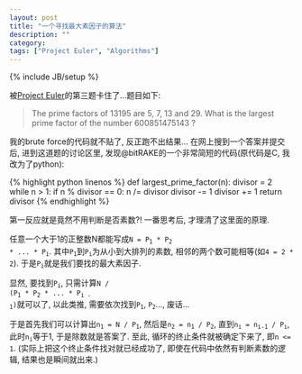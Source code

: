 ```yaml
---
layout: post
title: "一个寻找最大素因子的算法"
description: ""
category: 
tags: ["Project Euler", "Algorithms"]
---
```

{% include JB/setup %}

被[Project Euler](http://projecteuler.net/problems)的第三题卡住了...题目如下:

>The prime factors of 13195 are 5, 7, 13 and 29.
>What is the largest prime factor of the number 600851475143 ?

我的brute force的代码就不贴了, 反正跑不出结果... 在网上搜到一个答案并提交后, 进到这道题的讨论区里, 发现@bitRAKE的一个非常简短的代码(原代码是C, 我改为了python):
<!--more-->
{% highlight python linenos %}
def largest_prime_factor(n):
    divisor = 2
    while n > 1:
        if n % divisor == 0:
            n /= divisor
            divisor -= 1
        divisor += 1
    return divisor
{% endhighlight %}

第一反应就是竟然不用判断是否素数?! 一番思考后, 才理清了这里面的原理.

任意一个大于1的正整数N都能写成<code>N = P<sub>1</sub> * P<sub>2</sub> * ... * P<sub>i</sub></code>. 其中<code>P<sub>1</sub></code>到<code>P<sub>i</sub></code>为从小到大排列的素数, 相邻的两个数可能相等(如`4 = 2 * 2`). 于是<code>P<sub>i</sub></code>就是我们要找的最大素因子.

显然, 要找到<code>P<sub>i</sub></code>, 只需计算<code>N / (P<sub>1</sub> * P<sub>2</sub> * ... * P<sub>i - 1</sub>)</code>就可以了, 以此类推, 需要依次找到<code>P<sub>1</sub></code>, <code>P<sub>2</sub></code>..., 废话...

于是首先我们可以计算出<code>n<sub>1</sub> = N / P<sub>1</sub></code>, 然后是<code>n<sub>2</sub> = n<sub>1</sub> / P<sub>2</sub></code>, 直到<code>n<sub>i</sub> = n<sub>i-1</sub> / P<sub>i</sub></code>, 此时<code>n<sub>i</sub></code>等于1, 于是除数就是答案了. 至此, 循环的终止条件就被确定下来了, 即<code>n <= 1</code>. (实际上把这个终止条件找对就已经成功了, 即使在代码中依然有判断素数的逻辑, 结果也是瞬间就出来.)